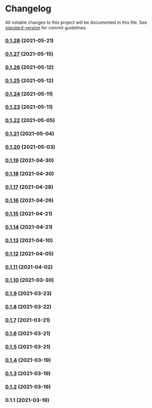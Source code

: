 # Changelog

All notable changes to this project will be documented in this file. See [standard-version](https://github.com/conventional-changelog/standard-version) for commit guidelines.

### [0.1.28](https://gitlab.com/oddwes/strava-boards/compare/v0.1.27...v0.1.28) (2021-05-21)

### [0.1.27](https://gitlab.com/oddwes/strava-boards/compare/v0.1.26...v0.1.27) (2021-05-15)

### [0.1.26](https://gitlab.com/oddwes/strava-boards/compare/v0.1.24...v0.1.26) (2021-05-12)

### [0.1.25](https://gitlab.com/oddwes/strava-boards/compare/v0.1.24...v0.1.25) (2021-05-12)

### [0.1.24](https://gitlab.com/oddwes/strava-boards/compare/v0.1.23...v0.1.24) (2021-05-11)

### [0.1.23](https://gitlab.com/oddwes/strava-boards/compare/v0.1.22...v0.1.23) (2021-05-11)

### [0.1.22](https://gitlab.com/oddwes/strava-boards/compare/v0.1.21...v0.1.22) (2021-05-05)

### [0.1.21](https://gitlab.com/oddwes/strava-boards/compare/v0.1.20...v0.1.21) (2021-05-04)

### [0.1.20](https://gitlab.com/oddwes/strava-boards/compare/v0.1.19...v0.1.20) (2021-05-03)

### [0.1.19](https://gitlab.com/oddwes/strava-boards/compare/v0.1.18...v0.1.19) (2021-04-30)

### [0.1.18](https://gitlab.com/oddwes/strava-boards/compare/v0.1.17...v0.1.18) (2021-04-30)

### [0.1.17](https://gitlab.com/oddwes/strava-boards/compare/v0.1.16...v0.1.17) (2021-04-28)

### [0.1.16](https://gitlab.com/oddwes/strava-boards/compare/v0.1.15...v0.1.16) (2021-04-26)

### [0.1.15](https://gitlab.com/oddwes/strava-boards/compare/v0.1.14...v0.1.15) (2021-04-21)

### [0.1.14](https://gitlab.com/oddwes/strava-boards/compare/v0.1.13...v0.1.14) (2021-04-21)

### [0.1.13](https://gitlab.com/oddwes-main/strava-boards/compare/v0.1.12...v0.1.13) (2021-04-10)

### [0.1.12](https://gitlab.com/oddwes/strava-boards/compare/v0.1.11...v0.1.12) (2021-04-05)

### [0.1.11](https://gitlab.com/oddwes/strava-boards/compare/v0.1.10...v0.1.11) (2021-04-02)

### [0.1.10](https://gitlab.com/oddwes/strava-boards/compare/v0.1.9...v0.1.10) (2021-03-30)

### [0.1.9](https://gitlab.com/oddwes/strava-boards/compare/v0.1.8...v0.1.9) (2021-03-23)

### [0.1.8](https://gitlab.com/oddwes/strava-boards/compare/v0.1.7...v0.1.8) (2021-03-22)

### [0.1.7](https://gitlab.com/oddwes-main/strava-boards/compare/v0.1.6...v0.1.7) (2021-03-21)

### [0.1.6](https://gitlab.com/oddwes-main/strava-boards/compare/v0.1.5...v0.1.6) (2021-03-21)

### [0.1.5](https://gitlab.com/oddwes/strava-boards/compare/v0.1.4...v0.1.5) (2021-03-21)

### [0.1.4](https://gitlab.com/oddwes/strava-boards/compare/v0.1.3...v0.1.4) (2021-03-19)

### [0.1.3](https://gitlab.com/oddwes/strava-boards/compare/v0.1.2...v0.1.3) (2021-03-19)

### [0.1.2](https://gitlab.com/oddwes/strava-boards/compare/v0.1.1...v0.1.2) (2021-03-19)

### 0.1.1 (2021-03-19)
